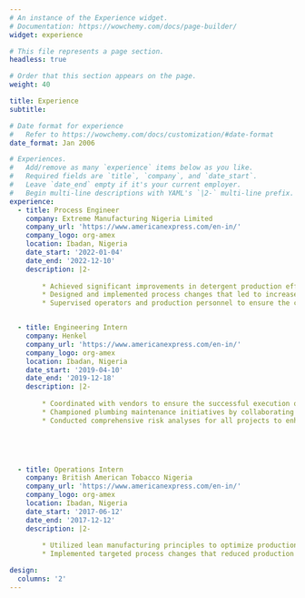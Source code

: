 ```yaml
---
# An instance of the Experience widget.
# Documentation: https://wowchemy.com/docs/page-builder/
widget: experience

# This file represents a page section.
headless: true

# Order that this section appears on the page.
weight: 40

title: Experience
subtitle:

# Date format for experience
#   Refer to https://wowchemy.com/docs/customization/#date-format
date_format: Jan 2006

# Experiences.
#   Add/remove as many `experience` items below as you like.
#   Required fields are `title`, `company`, and `date_start`.
#   Leave `date_end` empty if it's your current employer.
#   Begin multi-line descriptions with YAML's `|2-` multi-line prefix.
experience:
  - title: Process Engineer
    company: Extreme Manufacturing Nigeria Limited
    company_url: 'https://www.americanexpress.com/en-in/'
    company_logo: org-amex
    location: Ibadan, Nigeria
    date_start: '2022-01-04'
    date_end: '2022-12-10'
    description: |2-
    
        * Achieved significant improvements in detergent production efficiency, cost reduction, and product quality by conducting a thorough analysis of        production data. 
        * Designed and implemented process changes that led to increase in overall production efficiency.
        * Supervised operators and production personnel to ensure the consistent production of high-quality detergents, liquid-wash and soap.


  - title: Engineering Intern
    company: Henkel
    company_url: 'https://www.americanexpress.com/en-in/'
    company_logo: org-amex
    location: Ibadan, Nigeria
    date_start: '2019-04-10'
    date_end: '2019-12-18'
    description: |2-
    
        * Coordinated with vendors to ensure the successful execution of quality projects, maintaining high standards and adherence to specifications. 
        * Championed plumbing maintenance initiatives by collaborating closely with technicians to ensure system reliability and performance.
        * Conducted comprehensive risk analyses for all projects to enhance safety and mitigate potential hazards.



  

  - title: Operations Intern
    company: British American Tobacco Nigeria
    company_url: 'https://www.americanexpress.com/en-in/'
    company_logo: org-amex
    location: Ibadan, Nigeria
    date_start: '2017-06-12'
    date_end: '2017-12-12'
    description: |2-
    
        * Utilized lean manufacturing principles to optimize production processes and identify areas for improvement, achieving increase in production efficiency. 
        * Implemented targeted process changes that reduced production costs and enhanced product quality, contributing to more streamlined operations and waste reduction.

design:
  columns: '2'
---
```

